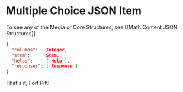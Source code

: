 # Multiple Choice JSON Item

To see any of the Media or Core Structures, see [[Math Content JSON Structures]]

````json
{
  "columns":   Integer,
  "stem":      Stem,
  "helps":     [ Help ],
  "responses": [ Response ]
}
````

That's it, Fort Pitt!
